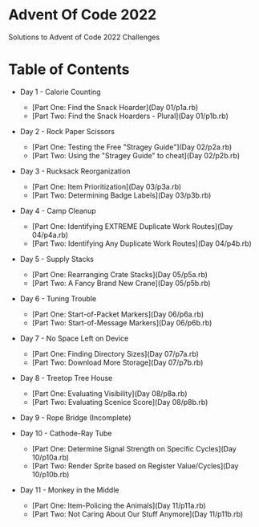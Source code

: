 # Advent Of Code 2022
Solutions to Advent of Code 2022 Challenges

# Table of Contents
  * Day 1 - Calorie Counting
    - [Part One: Find the Snack Hoarder](Day 01/p1a.rb)
    - [Part Two: Find the Snack Hoarders - Plural](Day 01/p1b.rb)

  * Day 2 - Rock Paper Scissors
    - [Part One: Testing the Free "Stragey Guide"](Day 02/p2a.rb)
    - [Part Two: Using the "Stragey Guide" to cheat](Day 02/p2b.rb)

  * Day 3 - Rucksack Reorganization
    - [Part One: Item Prioritization](Day 03/p3a.rb)
    - [Part Two: Determining Badge Labels](Day 03/p3b.rb)

  * Day 4 - Camp Cleanup
    - [Part One: Identifying EXTREME Duplicate Work Routes](Day 04/p4a.rb)
    - [Part Two: Identifying Any Duplicate Work Routes](Day 04/p4b.rb)

  * Day 5 - Supply Stacks
    - [Part One: Rearranging Crate Stacks](Day 05/p5a.rb)
    - [Part Two: A Fancy Brand New Crane](Day 05/p5b.rb)

  * Day 6 - Tuning Trouble
    - [Part One: Start-of-Packet Markers](Day 06/p6a.rb)
    - [Part Two: Start-of-Message Markers](Day 06/p6b.rb)

  * Day 7 - No Space Left on Device
    - [Part One: Finding Directory Sizes](Day 07/p7a.rb)
    - [Part Two: Download More Storage](Day 07/p7b.rb)

  * Day 8 - Treetop Tree House
    - [Part One: Evaluating Visibility](Day 08/p8a.rb)
    - [Part Two: Evaluating Scenice Score](Day 08/p8b.rb)

  * Day 9 - Rope Bridge (Incomplete)

  * Day 10 - Cathode-Ray Tube
    - [Part One: Determine Signal Strength on Specific Cycles](Day 10/p10a.rb)
    - [Part Two: Render Sprite based on Register Value/Cycles](Day 10/p10b.rb)

  * Day 11 - Monkey in the Middle
    - [Part One: Item-Policing the Animals](Day 11/p11a.rb)
    - [Part Two: Not Caring About Our Stuff Anymore](Day 11/p11b.rb)

